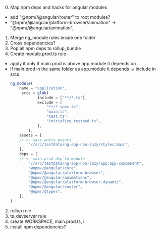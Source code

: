 0. Map npm deps and hacks for angular modules
- add "@npm//@angular/router" to root modules?
- "@npm//@angular/platform-browser/animation" -> "@npm//@angular/animation",
1. Merge ng_module rules inside one folder
2. Cross dependencies?
3. Pop all npm deps to rollup_bundle
1. Create module.prod.ts rule
- apply it only if main.prod is above app.module it depends on
- if main.prod in the same folder as app.module it depends -> include in srcs 
    ```ts
    ng_module(
        name = "application",
         srcs = glob(
                include = ["**/*.ts"],
                exclude = [
                    "**/*.spec.ts",
                    "main.ts",
                    "test.ts",
                    "initialize_testbed.ts",
                ],
            ),
        assets = [
        // <- sass entry points
            "//src/testdata/ng-app-non-lazy/styles:main",
        ],
        deps = [
        // <- main.prod dep to module
            "//src/testdata/ng-app-non-lazy/app:app-component",
            "@npm//@angular/core",
            "@npm//@angular/platform-browser",
            "@npm//@angular/animations",
            "@npm//@angular/platform-browser-dynamic",
            "@npm//@angular/router",
            "@npm//@types",
        ],
    )
    ```
2. rollup rule
3. ts_devserver rule
4. create WORKSPACE, main.prod.ts, i
5. install npm dependencies?
